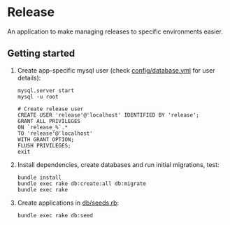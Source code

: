 # Release

An application to make managing releases to specific environments easier.

## Getting started

1. Create app-specific mysql user (check [config/database.yml](config/database.yml) for user details):

    ```
    mysql.server start
    mysql -u root

    # Create release user
    CREATE USER 'release'@'localhost' IDENTIFIED BY 'release';
    GRANT ALL PRIVILEGES
    ON `release_%`.*
    TO 'release'@'localhost'
    WITH GRANT OPTION;
    FLUSH PRIVILEGES;
    exit
    ```

2. Install dependencies, create databases and run initial migrations, test:
    ```
    bundle install
    bundle exec rake db:create:all db:migrate
    bundle exec rake
    ```
3. Create applications in [db/seeds.rb](db/seeds.rb):

    ```
    bundle exec rake db:seed
    ```
